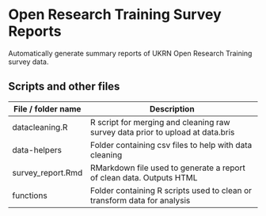 # Open Research Training Survey Reports
Automatically generate summary reports of UKRN Open Research Training survey data.

## Scripts and other files

| File / folder name  | Description                                                                     |
| ------------------- | ------------------------------------------------------------------------------- |
| datacleaning.R      | R script for merging and cleaning raw survey data prior to upload at data.bris  |
| data-helpers        | Folder containing csv files to help with data cleaning                          |
| survey_report.Rmd   | RMarkdown file used to generate a report of clean data. Outputs HTML            |
| functions           | Folder containing R scripts used to clean or transform data for analysis        |